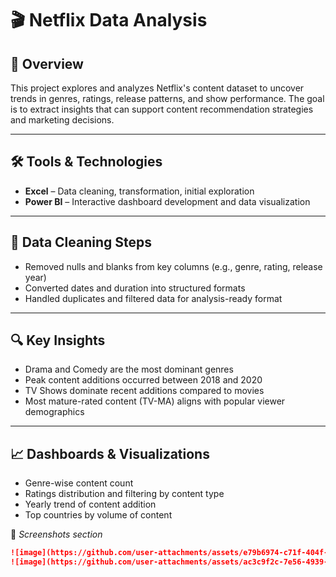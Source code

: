 # 🎬 Netflix Data Analysis

## 📌 Overview
This project explores and analyzes Netflix's content dataset to uncover trends in genres, ratings, release patterns, and show performance. The goal is to extract insights that can support content recommendation strategies and marketing decisions.

---

## 🛠️ Tools & Technologies
- **Excel** – Data cleaning, transformation, initial exploration
- **Power BI** – Interactive dashboard development and data visualization

---

## 🧹 Data Cleaning Steps
- Removed nulls and blanks from key columns (e.g., genre, rating, release year)
- Converted dates and duration into structured formats
- Handled duplicates and filtered data for analysis-ready format

---

## 🔍 Key Insights
- Drama and Comedy are the most dominant genres
- Peak content additions occurred between 2018 and 2020
- TV Shows dominate recent additions compared to movies
- Most mature-rated content (TV-MA) aligns with popular viewer demographics

---

## 📈 Dashboards & Visualizations
- Genre-wise content count
- Ratings distribution and filtering by content type
- Yearly trend of content addition
- Top countries by volume of content

📸 *Screenshots section*
```markdown
![image](https://github.com/user-attachments/assets/e79b6974-c71f-404f-b80c-6ded881b1fe9)
![image](https://github.com/user-attachments/assets/ac3c9f2c-7e56-4939-8f7d-ca94e7aa5bcf)


